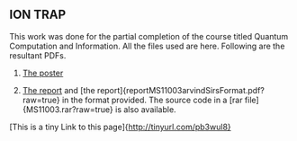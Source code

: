 ION TRAP
--
This work was done for the partial completion of the course titled Quantum Computation and Information. All the files used are here. Following are the resultant PDFs.

1. [The poster](posterMS11003.pdf?raw=true)

2. [The report](reportMS11003.pdf?raw=true) and [the report]{reportMS11003arvindSirsFormat.pdf?raw=true} in the format provided. The source code in a [rar file]{MS11003.rar?raw=true} is also available.

[This is a tiny Link to this page]{http://tinyurl.com/pb3wul8}